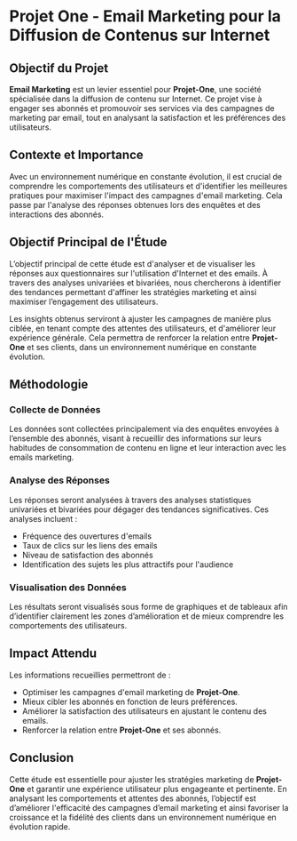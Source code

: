# Projet One - Email Marketing pour la Diffusion de Contenus sur Internet

## Objectif du Projet

**Email Marketing** est un levier essentiel pour **Projet-One**, une société spécialisée dans la diffusion de contenu sur Internet. Ce projet vise à engager ses abonnés et promouvoir ses services via des campagnes de marketing par email, tout en analysant la satisfaction et les préférences des utilisateurs.

## Contexte et Importance

Avec un environnement numérique en constante évolution, il est crucial de comprendre les comportements des utilisateurs et d'identifier les meilleures pratiques pour maximiser l'impact des campagnes d'email marketing. Cela passe par l'analyse des réponses obtenues lors des enquêtes et des interactions des abonnés.

## Objectif Principal de l'Étude

L’objectif principal de cette étude est d'analyser et de visualiser les réponses aux questionnaires sur l'utilisation d'Internet et des emails. À travers des analyses univariées et bivariées, nous chercherons à identifier des tendances permettant d'affiner les stratégies marketing et ainsi maximiser l’engagement des utilisateurs.

Les insights obtenus serviront à ajuster les campagnes de manière plus ciblée, en tenant compte des attentes des utilisateurs, et d'améliorer leur expérience générale. Cela permettra de renforcer la relation entre **Projet-One** et ses clients, dans un environnement numérique en constante évolution.

## Méthodologie

### Collecte de Données
Les données sont collectées principalement via des enquêtes envoyées à l’ensemble des abonnés, visant à recueillir des informations sur leurs habitudes de consommation de contenu en ligne et leur interaction avec les emails marketing.

### Analyse des Réponses
Les réponses seront analysées à travers des analyses statistiques univariées et bivariées pour dégager des tendances significatives. Ces analyses incluent :
- Fréquence des ouvertures d'emails
- Taux de clics sur les liens des emails
- Niveau de satisfaction des abonnés
- Identification des sujets les plus attractifs pour l'audience

### Visualisation des Données
Les résultats seront visualisés sous forme de graphiques et de tableaux afin d’identifier clairement les zones d’amélioration et de mieux comprendre les comportements des utilisateurs.

## Impact Attendu

Les informations recueillies permettront de :
- Optimiser les campagnes d'email marketing de **Projet-One**.
- Mieux cibler les abonnés en fonction de leurs préférences.
- Améliorer la satisfaction des utilisateurs en ajustant le contenu des emails.
- Renforcer la relation entre **Projet-One** et ses abonnés.

## Conclusion

Cette étude est essentielle pour ajuster les stratégies marketing de **Projet-One** et garantir une expérience utilisateur plus engageante et pertinente. En analysant les comportements et attentes des abonnés, l’objectif est d’améliorer l'efficacité des campagnes d’email marketing et ainsi favoriser la croissance et la fidélité des clients dans un environnement numérique en évolution rapide.
